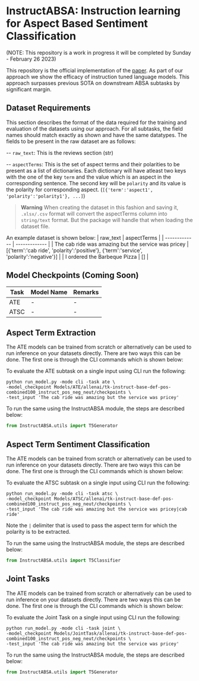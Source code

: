 # InstructABSA: Instruction learning for Aspect Based Sentiment Classification

(NOTE: This repository is a work in progress it will be completed by Sunday - February 26 2023)

This repository is the official implementation of the [paper](https://arxiv.org/abs/2302.08624). As part of our approach we show the efficacy of instruction tuned language models. This approach surpasses previous SOTA on downstream ABSA subtasks by significant margin.

## Dataset Requirements
This section describes the format of the data required for the training and evaluation of the datasets using our approach. For all subtasks, the field names should match exactly as shown and have the same datatypes. The fields to be present in the raw dataset are as follows:

-- ```raw_text```: This is the reviews section (str)

-- ```aspectTerms```: This is the set of aspect terms and their polarities to be present as a list of dictionaries. Each dictionary will have atleast two keys with the one of the key ```term``` and the value which is an aspect in the corresponding sentence. The second key will be ```polarity``` and its value is the polarity for corresponding aspect. (```[{'term':'aspect1', 'polarity':'polarity1'}, ...]```)

>**Warning**
>When creating the dataset in this fashion and saving it, ```.xlsx/.csv``` format will convert the aspectTerms column into ```string/text``` format. But the package will handle that when loading the dataset file. 

An example dataset is shown below:
| raw_text  | aspectTerms |
| ------------- | ------------- |
| The cab ride was amazing but the service was pricey  | [{'term':'cab ride', 'polarity':'positive'}, {'term':'service', 'polarity':'negative'}]  |
| I ordered the Barbeque Pizza | []  |

## Model Checkpoints (Coming Soon)
| Task  | Model Name | Remarks |
| ------------- | ------------- | ------------- |
| ATE| - | - |
| ATSC| - | - |

## Aspect Term Extraction

The ATE models can be trained from scratch or alternatively can be used to run inference on your datasets directly. There are two ways this can be done. The first one is through the CLI commands which is shown below:

To evaluate the ATE subtask on a single input using CLI run the following:
```shell
python run_model.py -mode cli -task ate \
-model_checkpoint Models/ATE/allenai/tk-instruct-base-def-pos-combined100_instruct_pos_neg_neut/checkpoints \
-test_input 'The cab ride was amazing but the service was pricey'
```

To run the same using the InstructABSA module, the steps are described below:
```python
from InstructABSA.utils import T5Generator
```

## Aspect Term Sentiment Classification

The ATE models can be trained from scratch or alternatively can be used to run inference on your datasets directly. There are two ways this can be done. The first one is through the CLI commands which is shown below:

To evaluate the ATSC subtask on a single input using CLI run the following:
```shell
python run_model.py -mode cli -task atsc \
-model_checkpoint Models/ATSC/allenai/tk-instruct-base-def-pos-combined100_instruct_pos_neg_neut/checkpoints \
-test_input 'The cab ride was amazing but the service was pricey|cab ride'
```
Note the ```|``` delimiter that is used to pass the aspect term for which the polarity is to be extracted.

To run the same using the InstructABSA module, the steps are described below:
```python
from InstructABSA.utils import T5Classifier
```

## Joint Tasks

The ATE models can be trained from scratch or alternatively can be used to run inference on your datasets directly. There are two ways this can be done. The first one is through the CLI commands which is shown below:

To evaluate the Joint Task on a single input using CLI run the following:
```shell
python run_model.py -mode cli -task joint \
-model_checkpoint Models/JointTask/allenai/tk-instruct-base-def-pos-combined100_instruct_pos_neg_neut/checkpoints \
-test_input 'The cab ride was amazing but the service was pricey'
```

To run the same using the InstructABSA module, the steps are described below:
```python
from InstructABSA.utils import T5Generator
```

